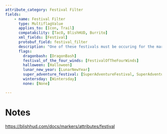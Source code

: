 ```yaml
---
attribute_category: Festival Filter
fields:
    - name: Festival Filter
      type: MultiflagValue
      applies_to: [Icon, Trail]
      compatability: [TacO, BlishHUD, Burrito]
      xml_fields: [Festival]
      protobuf_field: festival_filter
      description: "One of these festivals must be occuring for the markers to apear."
      flags:
        dragonbash: [DragonBash]
        festival_of_the_four_winds: [FestivalOfTheFourWinds]
        halloween: [Halloween]
        lunar_new_year: [LunarNewYear]
        super_adventure_festival: [SuperAdventureFestival, SuperAdventureBox]
        wintersday: [Wintersday]
        none: [None]

---
```


Notes
=====
https://blishhud.com/docs/markers/attributes/festival
